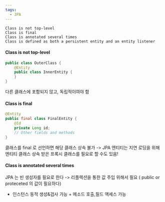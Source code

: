 ```yaml
---
tags:
  - JPA
---
```

```
Class is not top-level
Class is final
Class is annotated several times
Class is defined as both a persistent entity and an entity listener
```

#### Class is not top-level
```java
public class OuterClass {
    @Entity
    public class InnerEntity {
    }
}
```

다른 클래스에 포함되지 않고, 독립적이여야 함
#### Class is final
```java
@Entity
public final class FinalEntity {
    @Id
    private Long id;
    // Other fields and methods
}
```

클래스를 final 로 선언하면 해당 클래스 상속 불가
-> JPA 엔티티는 지연 로딩을 위해 엔티티 클래스 상속 받은 프록시 클래스를 필요로 할 수도 있음!
#### Class is annotated several times

JPA 는 빈 생성자를 필요로 한다
-> 리플렉션을 통한 값 주입 위해서 필요
( public or proteceted 의 값이 필요하다)
- 인스턴스 동적 생성&검사 가능 + 메소드 호출,필드 액세스 가능 
